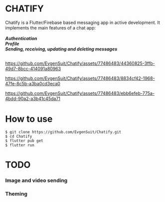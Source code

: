 # CHATIFY 
Chatify is a Flutter/Firebase based messaging app in active development.
It implements the main features of a chat app:\
\
***Authentication***\
***Profile***\
***Sending, receiving, updating and deleting messages***
##
https://github.com/EvgenSuit/Chatify/assets/77486483/44360825-3ffb-49d7-8bcc-414091a80963

https://github.com/EvgenSuit/Chatify/assets/77486483/8834cf42-1968-47fe-8c5b-a3ba0cd3eca0

https://github.com/EvgenSuit/Chatify/assets/77486483/ebb6efeb-775a-4bdd-90a2-a3b41c45da71

# How to use
```
$ git clone https://github.com/EvgenSuit/Chatify.git
$ cd Chatify
$ flutter pub get
$ flutter run
```
##
# TODO
### Image and video sending
### Theming
